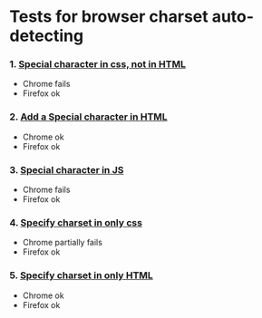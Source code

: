# Tests for browser charset auto-detecting

### 1. [Special character in css, not in HTML](https://marvinxu.github.io/charset-test/1)
  - Chrome fails
  - Firefox ok
### 2. [Add a Special character in HTML](https://marvinxu.github.io/charset-test/2)
  - Chrome ok
  - Firefox ok
### 3. [Special character in JS](https://marvinxu.github.io/charset-test/3)
  - Chrome fails
  - Firefox ok
### 4. [Specify charset in only css](https://marvinxu.github.io/charset-test/4)
  - Chrome partially fails
  - Firefox ok
### 5. [Specify charset in only HTML](https://marvinxu.github.io/charset-test/5)
  - Chrome ok
  - Firefox ok
